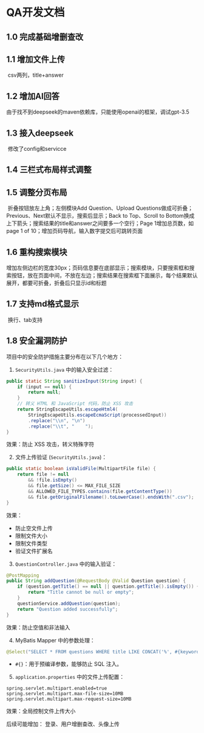 # QA开发文档

## 1.0 完成基础增删查改

## 1.1 增加文件上传

​		csv两列，title+answer

## 1.2 增加AI回答

​		由于找不到deepseek的maven依赖库，只能使用openai的框架，调试gpt-3.5

## 1.3 接入deepseek

​		修改了config和servicce

## 1.4 三栏式布局样式调整

## 1.5 调整分页布局

​		折叠按钮放左上角；左侧模块Add Question、Upload Questions做成可折叠；Previous、Next默认不显示，搜索后显示；Back to Top、Scroll to Bottom换成上下箭头；搜索结果的title和answer之间要多一个空行；Page 1增加总页数，如page 1 of 10；增加页码导航，输入数字提交后可跳转页面

## 1.6 重构搜索模块

​		增加左侧边栏的宽度30px；页码信息要在底部显示；搜索模块，只要搜索框和搜索按钮，放在页面中间，不放在左边；搜索结果在搜索框下面展示，每个结果默认展开，都要可折叠，折叠后只显示id和标题

## 1.7 支持md格式显示

​		换行、tab支持

## 1.8 安全漏洞防护

项目中的安全防护措施主要分布在以下几个地方：

1. `SecurityUtils.java` 中的输入安全过滤：
```java
public static String sanitizeInput(String input) {
    if (input == null) {
        return null;
    }
    // 转义 HTML 和 JavaScript 代码，防止 XSS 攻击
    return StringEscapeUtils.escapeHtml4(
        StringEscapeUtils.escapeEcmaScript(processedInput))
        .replace("\\n", "\n")
        .replace("\\t", "    ");
}
```
效果：防止 XSS 攻击，转义特殊字符

2. 文件上传验证 (`SecurityUtils.java`)：
```java
public static boolean isValidFile(MultipartFile file) {
    return file != null
        && !file.isEmpty()
        && file.getSize() <= MAX_FILE_SIZE
        && ALLOWED_FILE_TYPES.contains(file.getContentType())
        && file.getOriginalFilename().toLowerCase().endsWith(".csv");
}
```
效果：
- 防止空文件上传
- 限制文件大小
- 限制文件类型
- 验证文件扩展名

3. `QuestionController.java` 中的输入验证：
```java
@PostMapping
public String addQuestion(@RequestBody @Valid Question question) {
    if (question.getTitle() == null || question.getTitle().isEmpty()) {
        return "Title cannot be null or empty";
    }
    questionService.addQuestion(question);
    return "Question added successfully";
}
```
效果：防止空值和非法输入

4. MyBatis Mapper 中的参数处理：
```java
@Select("SELECT * FROM questions WHERE title LIKE CONCAT('%', #{keyword}, '%')")
```
- `#{}`：用于预编译参数，能够防止 SQL 注入。



5. `application.properties` 中的文件上传配置：
```properties
spring.servlet.multipart.enabled=true
spring.servlet.multipart.max-file-size=10MB
spring.servlet.multipart.max-request-size=10MB
```
效果：全局控制文件上传大小









后续可能增加：
登录、用户增删查改、头像上传

